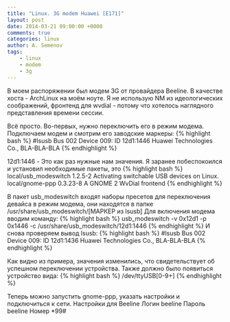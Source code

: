 ```yaml
---
title: "Linux. 3G modem Huawei [E171]"
layout: post
date: 2014-03-21 09:00:00 +0000
comments: true
categories: linux
author: A. Semenov
tags: 
    - linux
    - modem 
    - 3g
---
```


В моем распоряжении был модем 3G от провайдера Beeline. В качестве хоста - ArchLinux на моём ноуте. Я не использую NM из идеологических соображений, фронтенд для wvdial - потому что хотелось наглядного представления времени сессии.

<!--more-->

Всё просто.
Во-первых, нужно переключить его в режим модема. 
Подключаем модем и смотрим его заводские маркеры:
{% highlight bash %}
#lsusb
Bus 002 Device 009: ID 12d1:1446 Huawei Technologies Co., BLA-BLA-BLA
{% endhighlight %}

12d1:1446 - Это как раз нужные нам значения.
Я заранее побеспокоился и установил необходимые пакеты, это 
{% highlight bash %}
local/usb_modeswitch 1.2.5-2
    Activating switchable USB devices on Linux.
local/gnome-ppp 0.3.23-8
    A GNOME 2 WvDial frontend
{% endhighlight %}

В пакет usb_modeswitch входят наборы пресетов для переключения девайса в режим модема, они находятся в папке /usr/share/usb_modeswitch/[МАРКЕР из lsusb]
Для включения модема вводим команду:
{% highlight bash %}
usb_modeswitch  -v 0x12d1 -p 0x1446 -c /usr/share/usb_modeswitch/12d1\:1446
{% endhighlight %}
И снова проверяем вывод lsusb:
{% highlight bash %}
#lsusb
Bus 002 Device 009: ID 12d1:1436 Huawei Technologies Co., BLA-BLA-BLA
{% endhighlight %}

Как видно из примера, значения изменились, что свидетельствует об успешном переключении устройства. Также должно было появиться устройство вида:
{% highlight bash %}
/dev/ttyUSB[0-9+]
{% endhighlight %}

Теперь можно запустить gnome-ppp, указать настройки и подключиться к сети.
Настройки для Beeline
Логин  beeline
Пароль beeline
Номер  *99#


